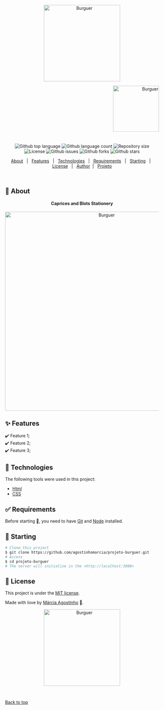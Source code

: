 


<p align="center">
   <img src="https://media.giphy.com/media/qIfE19tVQMWn23mLBf/giphy.gif" alt="Burguer" width="250"/>
</p>

<p align="right">
   <img src="https://media.giphy.com/media/ZbSrS3HB57l99f6jmE/giphy.gif" alt="Burguer" width="150"/>
</p>




<h1 align="center"></h1>

<p align="center">
  <img alt="Github top language" src="https://img.shields.io/github/languages/top/agostinhomarcia/projeto-burguer?color=FF8C00">

  <img alt="Github language count" src="https://img.shields.io/github/languages/count/agostinhomarcia/projeto-burguer?color=FF8C00">

  <img alt="Repository size" src="https://img.shields.io/github/repo-size/agostinhomarcia/projeto-burguer?color=FF8C00">

  <img alt="License" src="https://img.shields.io/github/license/agostinhomarcia/projeto-burguer?color=FF8C00">

   <img alt="Github issues" src="https://img.shields.io/github/issues/agostinhomarcia/projeto-burguer?color=FF8C00" /> 

   <img alt="Github forks" src="https://img.shields.io/github/forks/agostinhomarcia/projeto-burguer?color=FF8C00" /> 

   <img alt="Github stars" src="https://img.shields.io/github/stars/agostinhomarcia/projeto-burguer?color=FF8C00" /> 
</p>


<p align="center">
  <a href="#dart-about">About</a> &#xa0; | &#xa0; 
  <a href="#sparkles-features">Features</a> &#xa0; | &#xa0;
  <a href="#rocket-technologies">Technologies</a> &#xa0; | &#xa0;
  <a href="#white_check_mark-requirements">Requirements</a> &#xa0; | &#xa0;
  <a href="#checkered_flag-starting">Starting</a> &#xa0; | &#xa0;
  <a href="#memo-license">License</a> &#xa0; | &#xa0;
  <a href="https://github.com/agostinhomarcia" target="_blank">Author</a>&#xa0; | &#xa0
  <a href="https://symphonious-nougat-674f67.netlify.app/" target="_blank" rel="noopener noreferrer">Projeto</a>
</p>

<br>

## :dart: About ##


<h4 align="center">Caprices and Blots Stationery </h4>

<p align="center">
   <img src="https://media.giphy.com/media/Tebt6bzND3h6NsDHlM/giphy.gif" alt="Burguer" width="650"/>
</p>


## :sparkles: Features ##

:heavy_check_mark: Feature 1;\
:heavy_check_mark: Feature 2;\
:heavy_check_mark: Feature 3;

## :rocket: Technologies ##

The following tools were used in this project:


- [Html](https://developer.mozilla.org/pt-BR/docs/Web/HTML/Element/html/)  
- [CSS](https://developer.mozilla.org/pt-BR/docs/Web/CSS)  



## :white_check_mark: Requirements ##

Before starting :checkered_flag:, you need to have [Git](https://git-scm.com) and [Node](https://nodejs.org/en/) installed.

## :checkered_flag: Starting ##

```bash
# Clone this project
$ git clone https://github.com/agostinhomarcia/projeto-burguer.git
# Access
$ cd projeto-burguer
# The server will initialize in the <http://localhost:3000>
```


## :memo: License ##


This project is under the [MIT license](./LICENSE).

Made with love by [Márcia Agostinho](https://github.com/agostinhomarcia) 🚀.




<p align="center">
   <img src="https://media.giphy.com/media/dyuSNLqirB8LCV0hgY/giphy.gif" alt="Burguer" width="250"/>
</p>

&#xa0;

<a href="#top">Back to top </a>
